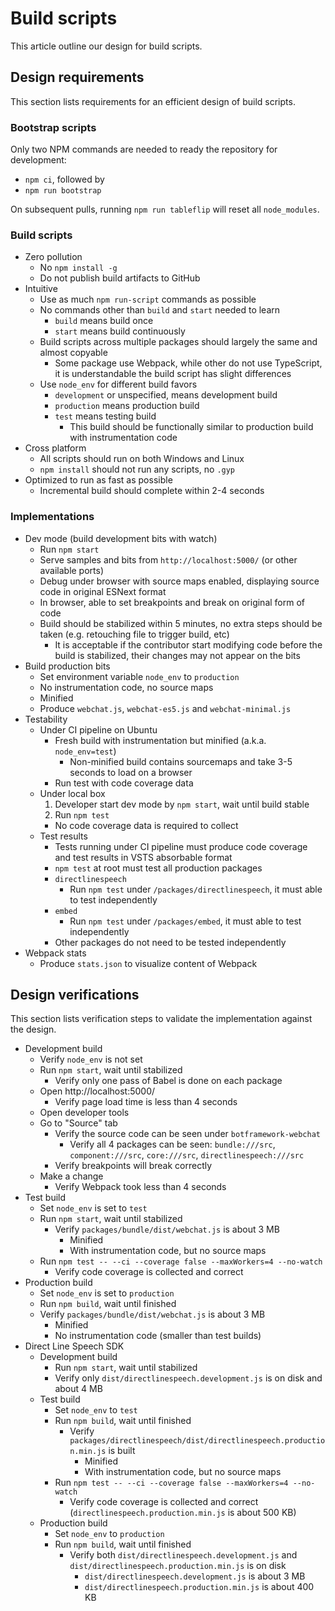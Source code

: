 # Build scripts

This article outline our design for build scripts.

## Design requirements

This section lists requirements for an efficient design of build scripts.

### Bootstrap scripts

Only two NPM commands are needed to ready the repository for development:

- `npm ci`, followed by
- `npm run bootstrap`

On subsequent pulls, running `npm run tableflip` will reset all `node_modules`.

### Build scripts

- Zero pollution
   - No `npm install -g`
   - Do not publish build artifacts to GitHub
- Intuitive
   - Use as much `npm run-script` commands as possible
   - No commands other than `build` and `start` needed to learn
      - `build` means build once
      - `start` means build continuously
   - Build scripts across multiple packages should largely the same and almost copyable
      - Some package use Webpack, while other do not use TypeScript, it is understandable the build script has slight differences
   - Use `node_env` for different build favors
      - `development` or unspecified, means development build
      - `production` means production build
      - `test` means testing build
         - This build should be functionally similar to production build with instrumentation code
- Cross platform
   - All scripts should run on both Windows and Linux
   - `npm install` should not run any scripts, no `.gyp`
- Optimized to run as fast as possible
   - Incremental build should complete within 2-4 seconds

### Implementations

- Dev mode (build development bits with watch)
   - Run `npm start`
   - Serve samples and bits from `http://localhost:5000/` (or other available ports)
   - Debug under browser with source maps enabled, displaying source code in original ESNext format
   - In browser, able to set breakpoints and break on original form of code
   - Build should be stabilized within 5 minutes, no extra steps should be taken (e.g. retouching file to trigger build, etc)
      - It is acceptable if the contributor start modifying code before the build is stabilized, their changes may not appear on the bits
- Build production bits
   - Set environment variable `node_env` to `production`
   - No instrumentation code, no source maps
   - Minified
   - Produce `webchat.js`, `webchat-es5.js` and `webchat-minimal.js`
- Testability
   - Under CI pipeline on Ubuntu
      - Fresh build with instrumentation but minified (a.k.a. `node_env=test`)
         - Non-minified build contains sourcemaps and take 3-5 seconds to load on a browser
      - Run test with code coverage data
   - Under local box
      1. Developer start dev mode by `npm start`, wait until build stable
      1. Run `npm test`
        - No code coverage data is required to collect
   - Test results
      - Tests running under CI pipeline must produce code coverage and test results in VSTS absorbable format
      - `npm test` at root must test all production packages
      - `directlinespeech`
         - Run `npm test` under `/packages/directlinespeech`, it must able to test independently
      - `embed`
         - Run `npm test` under `/packages/embed`, it must able to test independently
      - Other packages do not need to be tested independently
- Webpack stats
   - Produce `stats.json` to visualize content of Webpack

## Design verifications

This section lists verification steps to validate the implementation against the design.

- Development build
   - Verify `node_env` is not set
   - Run `npm start`, wait until stabilized
      - Verify only one pass of Babel is done on each package
   - Open http://localhost:5000/
      - Verify page load time is less than 4 seconds
   - Open developer tools
   - Go to "Source" tab
      - Verify the source code can be seen under `botframework-webchat`
         - Verify all 4 packages can be seen: `bundle:///src`, `component:///src`, `core:///src`, `directlinespeech:///src`
      - Verify breakpoints will break correctly
   - Make a change
      - Verify Webpack took less than 4 seconds
- Test build
   - Set `node_env` is set to `test`
   - Run `npm start`, wait until stabilized
      - Verify `packages/bundle/dist/webchat.js` is about 3 MB
         - Minified
         - With instrumentation code, but no source maps
   - Run `npm test -- --ci --coverage false --maxWorkers=4 --no-watch`
      - Verify code coverage is collected and correct
- Production build
   - Set `node_env` is set to `production`
   - Run `npm build`, wait until finished
   - Verify `packages/bundle/dist/webchat.js` is about 3 MB
      - Minified
      - No instrumentation code (smaller than test builds)
- Direct Line Speech SDK
   - Development build
      - Run `npm start`, wait until stabilized
      - Verify only `dist/directlinespeech.development.js` is on disk and about 4 MB
   - Test build
      - Set `node_env` to `test`
      - Run `npm build`, wait until finished
         - Verify `packages/directlinespeech/dist/directlinespeech.production.min.js` is built
            - Minified
            - With instrumentation code, but no source maps
      - Run `npm test -- --ci --coverage false --maxWorkers=4 --no-watch`
         - Verify code coverage is collected and correct (`directlinespeech.production.min.js` is about 500 KB)
   - Production build
      - Set `node_env` to `production`
      - Run `npm build`, wait until finished
         - Verify both `dist/directlinespeech.development.js` and `dist/directlinespeech.production.min.js` is on disk
            - `dist/directlinespeech.development.js` is about 3 MB
            - `dist/directlinespeech.production.min.js` is about 400 KB
